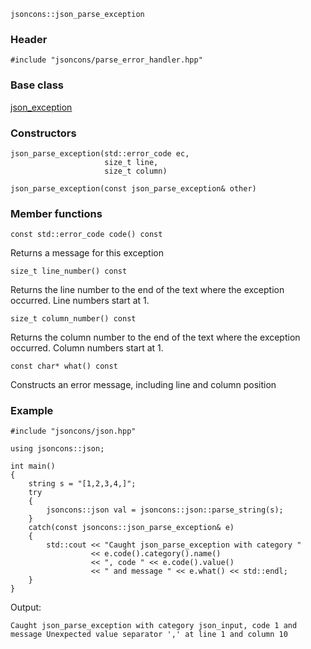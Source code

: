     jsoncons::json_parse_exception

### Header

    #include "jsoncons/parse_error_handler.hpp"

### Base class

[json_exception](json_exception)

### Constructors

    json_parse_exception(std::error_code ec,
                         size_t line,
                         size_t column)

    json_parse_exception(const json_parse_exception& other)

### Member functions

    const std::error_code code() const
Returns a message for this exception

    size_t line_number() const
Returns the line number to the end of the text where the exception occurred.
Line numbers start at 1.

    size_t column_number() const
Returns the column number to the end of the text where the exception occurred.
Column numbers start at 1.

    const char* what() const
Constructs an error message, including line and column position

### Example

    #include "jsoncons/json.hpp"

    using jsoncons::json;

    int main()
    {
    	string s = "[1,2,3,4,]";
        try 
    	{
            jsoncons::json val = jsoncons::json::parse_string(s);
        } 
    	catch(const jsoncons::json_parse_exception& e) 
    	{
            std::cout << "Caught json_parse_exception with category " 
                      << e.code().category().name() 
    			      << ", code " << e.code().value() 
                      << " and message " << e.what() << std::endl;
        }
    }


Output:

    Caught json_parse_exception with category json_input, code 1 and message Unexpected value separator ',' at line 1 and column 10
